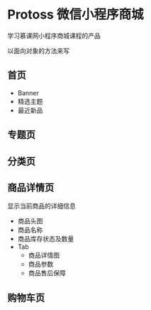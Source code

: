 # Protoss 微信小程序商城

学习慕课网小程序商城课程的产品

以面向对象的方法来写

## 首页

- Banner
- 精选主题
- 最近新品

## 专题页

## 分类页

## 商品详情页

显示当前商品的详细信息

- 商品头图
- 商品名称
- 商品库存状态及数量
- Tab
  - 商品详情图
  - 商品参数
  - 商品售后保障

## 购物车页